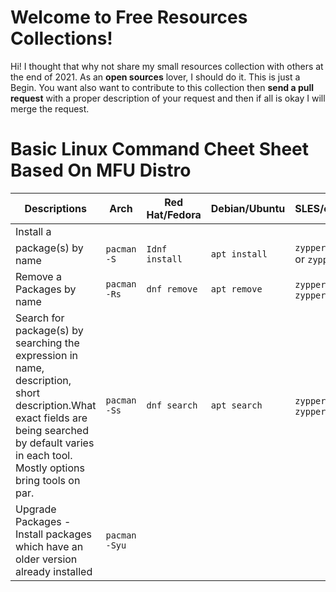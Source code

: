 # Welcome to Free Resources Collections!

Hi! I thought that why not share my small resources collection with others at the end of 2021. As an **open sources** lover, I should do it. This is just a Begin. You want also want to contribute to this collection then **send a pull request** with a proper description of your request and then if all is okay I will merge the request.

# Basic Linux Command Cheet Sheet Based On MFU Distro

|Descriptions        |Arch               |Red Hat/Fedora      |Debian/Ubuntu       |SLES/openSUSE       |Gentoo             |
|--------------------|-----------------|-----------------------------|-----------------|----------------|-------------------|
|Install a 
package(s) by name|`pacman -S`  |`Idnf install`  |`apt install` | `zypper install` or `zypper in` | `emerge [-a]`|
| Remove a Packages by name | `pacman -Rs`    | `dnf remove`   | `apt remove` | `zypper remove` or `zypper rm`   | `emerge -a[a]vc`|
| Search for package(s) by searching the expression in name, description, short description.What exact fields are being searched by default varies in each tool. Mostly options bring tools on par.|`pacman -Ss` |`dnf search` |`apt search`| `zypper search` or `zypper se [-s]` | `emerge -S`|
| Upgrade Packages - Install packages which have an older version already installed | `pacman -Syu`|
